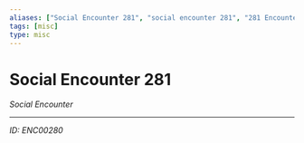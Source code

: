 ```yaml
---
aliases: ["Social Encounter 281", "social encounter 281", "281 Encounter Social"]
tags: [misc]
type: misc
---
```


# Social Encounter 281

*Social Encounter*

---
*ID: ENC00280*